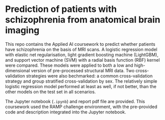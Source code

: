 # Prediction of patients with schizophrenia from anatomical brain imaging 

This repo contains the Applied AI coursework to predict whether patients have schizophrenia on the basis of MRI scans.  A logistic regression model with elastic net regularisation, light gradient boosting machine (LightGBM), and support vector machine (SVM) with a radial basis function (RBF) kernel were compared. These models were applied to both a low and high-dimensional version of pre-processed structural MRI data.  Two cross-validation strategies were also bechmarked: a common cross-validation strategy and group stratified cross-validation by sex.  The relatively simple logistic regression model performed at least as well, if not better, than the other models on the test set in all scenarios.

The Jupyter notebook (`.ipynb`) and report pdf file are provided. This coursework used the RAMP challenge environment, with the pre-provided code and description integrated into the Jupyter notebook.  
